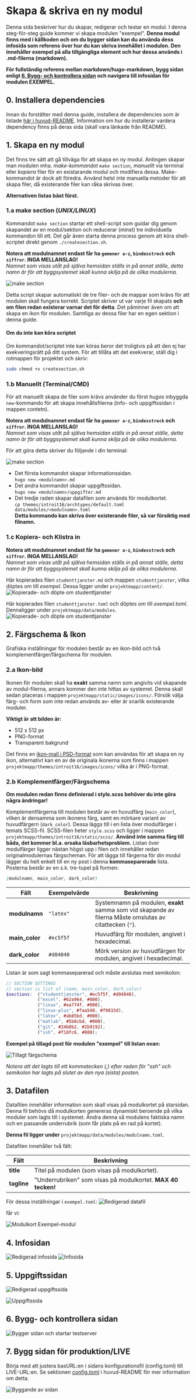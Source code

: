 # Skapa & skriva en ny modul
Denna sida beskriver hur du skapar, redigerar och testar en modul. I denna steg-för-steg guide kommer vi skapa modulen "exempel". **Denna modul finns med i källkoden och om du bygger sidan kan du använda dess infosida som referens över hur du kan skriva innehållet i modulen. Den innehåller exempel på alla tillgängliga element och hur dessa används i .md-filerna (markdown).**

**För fullständig referens mellan markdown/hugo-markdown, bygg sidan enligt [6. Bygg- och kontrollera sidan](#6-bygg--och-kontrollera-sidan) och navigera till infosidan för modulen EXEMPEL.**

## 0. Installera dependencies
Innan du forstätter med denna guide, installera de dependencies som är listade [här i huvud-README](/#dependencies). Information om hur du installerar vardera dependency finns på deras sida (skall vara länkade från README).

## 1. Skapa en ny modul
Det finns tre sätt att gå tillväga för att skapa en ny modul. Antingen skapar man modulen mha. *make-kommandot* `make section`, *manuellt* via terminal eller *kopiera* filer för en existarande modul och modifiera dessa. Make-kommandot är dock att föredra. Använd helst inte manuella metoder för att skapa filer, då existerande filer kan råka skrivas över.

**Alternativen listas bäst först.**

### 1.a make section (*UNIX/LINUX*)
Kommandot `make section` startar ett shell-script som guidar dig genom skapandet av en modul/sektion och reducerar (minst) tre individuella kommandon till ett. Det går även starta denna process genom att köra shell-scriptet direkt genom `./createsection.sh`.

**Notera att modulnamnet endast får ha `gemener a-z`, `bindesstreck` och `siffror`. INGA MELLANSLAG!**  
*Namnet som visas utåt på själva hemsidan ställs in på annat ställe, detta namn är för att byggsystemet skall kunna skilja på de olika modulerna.*

![make section][create_section]

Detta script skapar automatiskt de tre filer- och de mappar som krävs för att modulen skall fungera korrekt. Scriptet skriver ut var varje fil skapats **och om filen redan existerar varnar det för detta**. Det påminner även om att skapa en ikon för modulen. Samtliga av dessa filer har en egen sektion i denna guide.

#### Om du inte kan köra scriptet
Om kommandot/scriptet inte kan köras beror det troligtvis på att den ej har exekveringsrätt på ditt system. För att tillåta att det exekverar, ställ dig i rotmappen för projektet och skriv:
```bash
sudo chmod +x createsection.sh
```

### 1.b Manuellt (Terminal/CMD)
För att manuellt skapa de filer som krävs använder du först *hugo*s inbyggda `new`-kommando för att skapa innehållsfilerna (info- och uppgiftssidan i mappen contetn).

**Notera att modulnamnet endast får ha `gemener a-z`, `bindesstreck` och `siffror`. INGA MELLANSLAG!**  
*Namnet som visas utåt på själva hemsidan ställs in på annat ställe, detta namn är för att byggsystemet skall kunna skilja på de olika modulerna.*

För att göra detta skriver du följande i din terminal:

![make section][manual_section]

- Det första kommandot skapar informationssidan.  
  `hugo new <modulnamn>.md`
- Det andra kommandot skapar uppgiftssidan.  
  `hugo new <modulnamn>/uppgifter.md`
- Det tredje raden skapar datafilen som används för modulkortet.  
  `cp themes/introit16/archtypes/default.toml data/modules/<modulnamn>.toml`  
**Detta kommando kan skriva över existerande filer, så var försiktig med filnamn.**

### 1.c Kopiera- och Klistra in
**Notera att modulnamnet endast får ha `gemener a-z`, `bindesstreck` och `siffror`. INGA MELLANSLAG!**  
*Namnet som visas utåt på själva hemsidan ställs in på annat ställe, detta namn är för att byggsystemet skall kunna skilja på de olika modulerna.*

Här kopierades filen `studenttjanster.md` och mappen `studenttjanster`, vilka döptes om till *exempel*. Dessa ligger under `projektmapp/content/`.
![Kopierade- och döpte om studenttjanster][ui_content]

Här kopierades filen `studenttjanster.toml` och döptes om till *exempel.toml*. Dennaligger under `projektmapp/data/modules`.
![Kopierade- och döpte om studenttjanster][ui_data]

## 2. Färgschema & Ikon
Grafiska inställningar för modulen består av en ikon-bild och två komplementfärger/färgschema för modulen.

### 2.a Ikon-bild
Ikonen för modulen skall ha **exakt** samma namn som angivits vid skapande av modul-filerna, annars kommer den inte hittas av systemet. Denna skall sedan placeras i mappen `projektmapp/static/images/icons/`. Försök välja färg- och form som inte redan används av-  eller är snarlik existerande moduler.

**Viktigt är att bilden är:**
- 512 x 512 px
- PNG-format
- Transparent bakgrund

Det finns en [ikon-mall i PSD-format][icon_psd] som kan användas för att skapa en ny ikon, alternativt kan en av de originala ikonerna som finns i mappen `projektmapp/themes/introit16/images/icons/` vilka är i PNG-format.

### 2.b Komplementfärger/Färgschema
**Om modulen redan finns definierad i style.scss behöver du inte göra några ändringar!**

Komplementfärgerna till modulen består av en huvudfärg (`main_color`), vilken är densamma som ikonens färg, samt en mörkare variant av huvudfärgern (`dark_color`). Dessa läggs till i en lista över modulfärger i temats SCSS-fil. SCSS-filen heter `style.scss` och ligger i mappen `projektmapp/themes/introit16/static/scss/`. **Använd inte samma färg till båda, det kommer bl.a. orsaka läsbarhetsproblem.** 
Listan över modulfärger ligger nästan högst upp i filen och innehåller redan originalmodulernas färgscheman. För att lägga till färgerna för din modul lägger du helt enkelt till en ny post i denna **kommaseparerade** lista. Posterna består av en s.k. tre-tupel på formen:
```scss
(modulnamn, main_color, dark_color)
```
| Fält           | Exempelvärde   | Beskrivning                                                         |
| -------------- | -------------- | ------------------------------------------------------------------- |
| **modulnamn**  | `"latex"`      | Systemnamn på modulen, **exakt** samma som vid skapande av filerna Måste omslutas av citattecken (`"`). |
| **main_color** | `#ec5f5f`      | Huvudfärg för modulen, angivet i hexadecimal.                       |
| **dark_color** | `#d04040`      | Mörk version av huvudfärgen för modulen, angivet i hexadecimal.     |

Listan är som sagt kommaseparerad och måste avslutas med semikolon:
```scss
// SECTION SETTINGS
// section is list of (name, main_color, dark_color)
$sections:  ("studenttjanster", #ec5f5f, #d04040),
            ("excel", #62a964, #000),
            ("linux", #ea774f, #000),
            ("linux-plus", #faa540, #f9833d),
            ("latex", #ab85bd, #000),
            ("matlab", #5b8cbd, #000),
            ("git", #24b0b2, #2b9192),
            ("ssh", #f18fc6, #000);
````

**Exempel på tillagd post för modulen "exempel" till listan ovan:**

![Tillagt färgschema][add_style]

*Notera att det lagts till ett kommatecken (,) efter raden för "ssh" och semikolon har lagts på slutet av den nya (sista) posten.*

## 3. Datafilen
Datafilen innehåller information som skall visas på modulkortet på starsidan. Denna fil behövs då modulkorten genereras dynamiskt beroende på vilka moduler som lagts till i systemet. Ändra denna så modulens faktiska namn och en passande underrubrik (som får plats på en rad på kortet).

**Denna fil ligger under** `projektmapp/data/modules/modulnamn.toml`.

Datafilen innehåller två fält:

| Fält           | Beskrivning                                                         |
| -------------- | ------------------------------------------------------------------- |
| **title**      | Titel på modulen (som visas på modulkortet).                        |
| **tagline**    | "Underrubriken" som visas på modulkortet. **MAX 40 tecken!**        |

För dessa inställningar i `exempel.toml`:
![Redigerad datafil][datafile]

får vi:

![Modulkort Exempel-modul][module_card]


## 4. Infosidan
![Redigerad infosida][content_file]
![Infosida][info_page]

## 5. Uppgiftssidan
![Redigerad uppgiftssida][task_file]

![Uppgiftssida][task_page]

## 6. Bygg- och kontrollera sidan
![Bygger sidan och startar testserver][server]

## 7. Bygg sidan för produktion/LIVE
Börja med att justera basURL:en i sidans konfigurationsfil (config.toml) till LIVE-URL:en. Se sektionen [config.toml](/#configtoml) i huvud-README för mer information om detta. 

![Byggande av sidan][make]

<!-- Image references -->
[add_style]: add_style.png
[content_file]: content_file.png
[task_file]: task_file.png
[datafile]: datafile.png
[create_section]: create_section.png
[manual_section]: new_manual.png
[make]: make.png
[server]: start_server.png
[ui_content]: ui_copy_content.png
[ui_data]: ui_copy_data.png
[module_card]: module_card.png
[info_page]: info_page.png
[task_page]: task_page.png

<!-- file references -->
[icon_psd]: icon-template.psd
